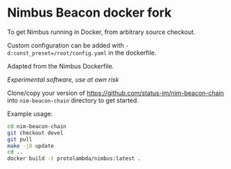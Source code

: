 # Nimbus Beacon docker fork

To get Nimbus running in Docker, from arbitrary source checkout.

Custom configuration can be added with `-d:const_preset=/root/config.yaml` in the dockerfile.

Adapted from the Nimbus Dockerfile.

*Experimental software, use at own risk*

Clone/copy your version of https://github.com/status-im/nim-beacon-chain into `nim-beacon-chain` directory to get started.

Example usage:

```bash
cd nim-beacon-chain
git checkout devel
git pull
make -j8 update
cd ..
docker build -t protolambda/nimbus:latest .
```


